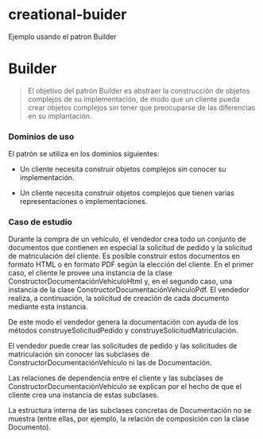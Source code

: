 # creational-buider
Ejemplo usando el patron Builder

# Builder

> El objetivo del patrón Builder es abstraer la construcción de objetos complejos de su implementación, de modo que un cliente pueda crear objetos complejos sin tener que preocuparse de las diferencias en su implantación.

### Dominios de uso
El patrón se utiliza en los dominios siguientes:

  - Un cliente necesita construir objetos complejos sin conocer su implementación.

  - Un cliente necesita construir objetos complejos que tienen varias representaciones o implementaciones.

### Caso de estudio

Durante la compra de un vehículo, el vendedor crea todo un conjunto de documentos que contienen en especial la solicitud de pedido y la solicitud de matriculación del cliente. Es posible construir estos documentos en formato HTML o en formato PDF según la elección del cliente. En el primer caso, el cliente le provee una instancia de la clase ConstructorDocumentaciónVehículoHtml y, en el segundo caso, una instancia de la clase ConstructorDocumentaciónVehículoPdf. El vendedor realiza, a continuación, la solicitud de creación de cada documento mediante esta instancia.

De este modo el vendedor genera la documentación con ayuda de los métodos construyeSolicitudPedido y construyeSolicitudMatriculación.

El vendedor puede crear las solicitudes de pedido y las solicitudes de matriculación sin conocer las subclases de ConstructorDocumentaciónVehículo ni las de Documentación.

Las relaciones de dependencia entre el cliente y las subclases de ConstructorDocumentaciónVehículo se explican por el hecho de que el cliente crea una instancia de estas subclases.

La estructura interna de las subclases concretas de Documentación no se muestra (entre ellas, por ejemplo, la relación de composición con la clase Documento).
